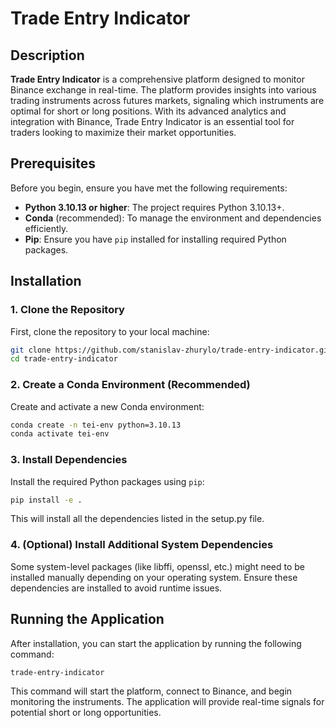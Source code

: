 # Trade Entry Indicator

## Description

**Trade Entry Indicator** is a comprehensive platform designed to monitor Binance exchange in real-time. The platform provides insights into various trading instruments across futures markets, signaling which instruments are optimal for short or long positions. With its advanced analytics and integration with Binance, Trade Entry Indicator is an essential tool for traders looking to maximize their market opportunities.

## Prerequisites

Before you begin, ensure you have met the following requirements:

- **Python 3.10.13 or higher**: The project requires Python 3.10.13+.
- **Conda** (recommended): To manage the environment and dependencies efficiently.
- **Pip**: Ensure you have `pip` installed for installing required Python packages.

## Installation

### 1. Clone the Repository
First, clone the repository to your local machine:

```bash
git clone https://github.com/stanislav-zhurylo/trade-entry-indicator.git
cd trade-entry-indicator
```

### 2. Create a Conda Environment (Recommended)
Create and activate a new Conda environment:

```bash
conda create -n tei-env python=3.10.13
conda activate tei-env
```

### 3. Install Dependencies
Install the required Python packages using `pip`:

```bash
pip install -e .
```
This will install all the dependencies listed in the setup.py file.

### 4. (Optional) Install Additional System Dependencies
Some system-level packages (like libffi, openssl, etc.) might need to be installed manually depending on your operating system. Ensure these dependencies are installed to avoid runtime issues.

## Running the Application
After installation, you can start the application by running the following command:

```bash
trade-entry-indicator
```

This command will start the platform, connect to Binance, and begin monitoring the instruments. The application will provide real-time signals for potential short or long opportunities.